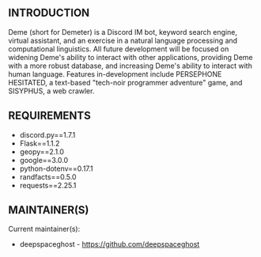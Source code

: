 INTRODUCTION
------------

Deme (short for Demeter) is a Discord IM bot, keyword search engine, virtual assistant, and an
exercise in a natural language processing and computational linguistics. All future development
will be focused on widening Deme's ability to interact with other applications, providing Deme with
a more robust database, and increasing Deme's ability to interact with human language. Features
in-development include PERSEPHONE HESITATED, a text-based "tech-noir programmer adventure" game,
and SISYPHUS, a web crawler.


REQUIREMENTS
------------

* discord.py==1.7.1
* Flask==1.1.2
* geopy==2.1.0
* google==3.0.0
* python-dotenv==0.17.1
* randfacts==0.5.0
* requests==2.25.1


MAINTAINER(S)
-----------

Current maintainer(s):
* deepspaceghost - https://github.com/deepspaceghost

